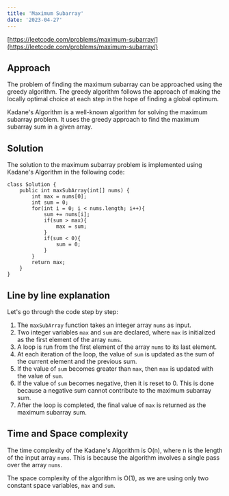 ```yaml
---
title: 'Maximum Subarray'
date: '2023-04-27'
---
```


[https://leetcode.com/problems/maximum-subarray/](https://leetcode.com/problems/maximum-subarray/)

## Approach

The problem of finding the maximum subarray can be approached using the greedy algorithm. The greedy algorithm follows the approach of making the locally optimal choice at each step in the hope of finding a global optimum.

Kadane's Algorithm is a well-known algorithm for solving the maximum subarray problem. It uses the greedy approach to find the maximum subarray sum in a given array.

## Solution

The solution to the maximum subarray problem is implemented using Kadane's Algorithm in the following code:

```
class Solution {
    public int maxSubArray(int[] nums) {
        int max = nums[0];
        int sum = 0;
        for(int i = 0; i < nums.length; i++){
            sum += nums[i];
            if(sum > max){
                max = sum;
            }
            if(sum < 0){
                sum = 0;
            }
        }
        return max;
    }
}

```

## Line by line explanation

Let's go through the code step by step:

1. The `maxSubArray` function takes an integer array `nums` as input.
2. Two integer variables `max` and `sum` are declared, where `max` is initialized as the first element of the array `nums`.
3. A loop is run from the first element of the array `nums` to its last element.
4. At each iteration of the loop, the value of `sum` is updated as the sum of the current element and the previous sum.
5. If the value of `sum` becomes greater than `max`, then `max` is updated with the value of `sum`.
6. If the value of `sum` becomes negative, then it is reset to 0. This is done because a negative sum cannot contribute to the maximum subarray sum.
7. After the loop is completed, the final value of `max` is returned as the maximum subarray sum.

## Time and Space complexity

The time complexity of the Kadane's Algorithm is O(n), where n is the length of the input array `nums`. This is because the algorithm involves a single pass over the array `nums`.

The space complexity of the algorithm is O(1), as we are using only two constant space variables, `max` and `sum`.
